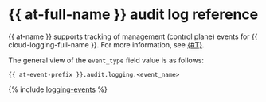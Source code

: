 # {{ at-full-name }} audit log reference

{{ at-name }} supports tracking of management (control plane) events for {{ cloud-logging-full-name }}. For more information, see [{#T}](../audit-trails/concepts/format.md).

The general view of the `event_type` field value is as follows:

```text
{{ at-event-prefix }}.audit.logging.<event_name>
```

{% include [logging-events](../_includes/audit-trails/events/logging-events.md) %}